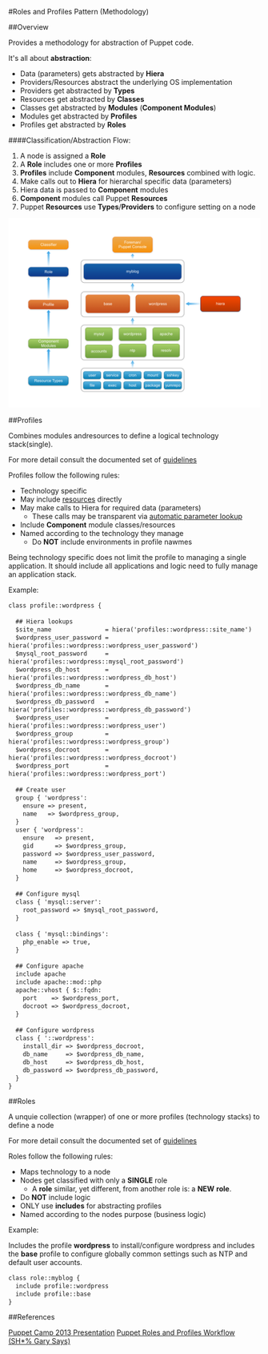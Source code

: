 #Roles and Profiles Pattern (Methodology)

##Overview

Provides a methodology for abstraction of Puppet code.

It's all about **abstraction**:

- Data (parameters) gets abstracted by **Hiera**
- Providers/Resources abstract the underlying OS implementation
- Providers get abstracted by **Types**
- Resources get abstracted by **Classes**
- Classes get abstracted by **Modules** (**Component Modules**)
- Modules get abstracted by **Profiles**
- Profiles get abstracted by **Roles**

####Classification/Abstraction Flow:

1. A node is assigned a **Role**
1. A **Role** includes one or more **Profiles**
1. **Profiles** include **Component** modules, **Resources** combined with logic.
  1. Make calls out to **Hiera** for hierarchal specific data (parameters)
  1. Hiera data is passed to **Component** modules
1. **Component** modules call Puppet **Resources**
1. Puppet **Resources** use **Types**/**Providers** to configure setting on a node

![abstraction](attachments/roles_profiles_abstraction.png)

##Profiles

Combines modules andresources to define a logical technology stack(single).

For more detail consult the documented set of [guidelines](profile_guidelines.md)

Profiles follow the following rules:

- Technology specific
- May include [resources](https://docs.puppetlabs.com/references/stable/type.html) directly
- May make calls to Hiera for required data (parameters)
    - These calls may be transparent via [automatic parameter lookup](https://docs.puppetlabs.com/hiera/1/puppet.html#automatic-parameter-lookup)
- Include **Component** module classes/resources
- Named according to the technology they manage
    - Do **NOT** include environments in profile nawmes

Being technology specific does not limit the profile to managing a single application.  It should include all applications and logic need to fully manage an application stack.

Example:

````
class profile::wordpress {

  ## Hiera lookups
  $site_name               = hiera('profiles::wordpress::site_name')
  $wordpress_user_password = hiera('profiles::wordpress::wordpress_user_password')
  $mysql_root_password     = hiera('profiles::wordpress::mysql_root_password')
  $wordpress_db_host       = hiera('profiles::wordpress::wordpress_db_host')
  $wordpress_db_name       = hiera('profiles::wordpress::wordpress_db_name')
  $wordpress_db_password   = hiera('profiles::wordpress::wordpress_db_password')
  $wordpress_user          = hiera('profiles::wordpress::wordpress_user')
  $wordpress_group         = hiera('profiles::wordpress::wordpress_group')
  $wordpress_docroot       = hiera('profiles::wordpress::wordpress_docroot')
  $wordpress_port          = hiera('profiles::wordpress::wordpress_port')

  ## Create user
  group { 'wordpress':
    ensure => present,
    name   => $wordpress_group,
  }
  user { 'wordpress':
    ensure   => present,
    gid      => $wordpress_group,
    password => $wordpress_user_password,
    name     => $wordpress_group,
    home     => $wordpress_docroot,
  }

  ## Configure mysql
  class { 'mysql::server':
    root_password => $mysql_root_password,
  }

  class { 'mysql::bindings':
    php_enable => true,
  }

  ## Configure apache
  include apache
  include apache::mod::php
  apache::vhost { $::fqdn:
    port    => $wordpress_port,
    docroot => $wordpress_docroot,
  }

  ## Configure wordpress
  class { '::wordpress':
    install_dir => $wordpress_docroot,
    db_name     => $wordpress_db_name,
    db_host     => $wordpress_db_host,
    db_password => $wordpress_db_password,
  }
}
````

##Roles

A unquie collection (wrapper) of one or more profiles (technology stacks) to define a node

For more detail consult the documented set of [guidelines](role_guidelines.md)

Roles follow the following rules:

- Maps technology to a node
- Nodes get classified with only a **SINGLE** role
    - A **role** similar, yet different, from another role is: a **NEW** **role**.
- Do **NOT** include logic
- ONLY use **includes** for abstracting profiles
- Named according to the nodes purpose (business logic)

Example:

Includes the profile **wordpress** to install/configure wordpress and includes the **base** profile to configure globally common settings such as NTP and default user accounts.

````
class role::myblog {
  include profile::wordpress
  include profile::base
}
````

##References

[Puppet Camp 2013 Presentation](https://puppetlabs.com/presentations/designing-puppet-rolesprofiles-pattern)
[Puppet Roles and Profiles Workflow (SH*% Gary Says)](http://garylarizza.com/blog/2014/02/17/puppet-workflow-part-2/)
